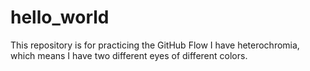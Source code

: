 # hello_world
This repository is for practicing the GitHub Flow
I have heterochromia, which means I have two different eyes of different colors.
